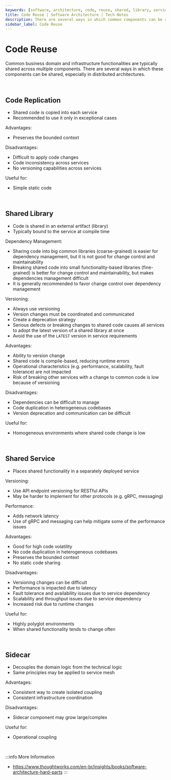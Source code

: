 ```yaml
---
keywords: [software, architecture, code, reuse, shared, library, service, sidecar, mesh]
title: Code Reuse | Software Architecture | Tech-Notes
description: There are several ways in which common components can be shared, especially in distributed architectures.
sidebar_label: Code Reuse
---
```


# Code Reuse

Common business domain and infrastructure functionalities are typically shared across multiple components.
There are several ways in which these components can be shared, especially in distributed architectures.

<br/>

## Code Replication

- Shared code is copied into each service
- Recommended to use it only in exceptional cases

Advantages:
- Preserves the bounded context

Disadvantages:
- Difficult to apply code changes
- Code inconsistency across services
- No versioning capabilities across services

Useful for:
- Simple static code

<br/>

## Shared Library

- Code is shared in an external artifact (library)
- Typically bound to the service at compile time

Dependency Management:
- Sharing code into big common libraries (coarse-grained) is easier for dependency management, but it is not good for change control and maintainability 
- Breaking shared code into small functionality-based libraries (fine-grained) is better for change control and maintainability, but makes dependencies management difficult
- It is generally recommended to favor change control over dependency management

Versioning:
- Always use versioning
- Version changes must be coordinated and communicated
- Create a deprecation strategy
- Serious defects or breaking changes to shared code causes all services to adopt the latest version of a shared library at once
- Avoid the use of the `LATEST` version in service requirements

Advantages:
- Ability to version change
- Shared code is compile-based, reducing runtime errors
- Operational characteristics (e.g. performance, scalability, fault tolerance) are not impacted
- Risk of breaking other services with a change to common code is low because of versioning

Disadvantages:
- Dependencies can be difficult to manage
- Code duplication in heterogeneous codebases
- Version deprecation and communication can be difficult

Useful for:
- Homogeneous environments where shared code change is low

<br/>

## Shared Service

- Places shared functionality in a separately deployed service

Versioning:
- Use API endpoint versioning for RESTful APIs
- May be harder to implement for other protocols (e.g. gRPC, messaging)

Performance:
- Adds network latency
- Use of gRPC and messaging can help mitigate some of the performance issues

Advantages:
- Good for high code volatility
- No code duplication in heterogeneous codebases
- Preserves the bounded context
- No static code sharing

Disadvantages:
- Versioning changes can be difficult
- Performance is impacted due to latency
- Fault tolerance and availability issues due to service dependency
- Scalability and throughput issues due to service dependency
- Increased risk due to runtime changes

Useful for:
- Highly polyglot environments
- When shared functionality tends to change often

<br/>

## Sidecar

- Decouples the domain logic from the technical logic
- Same principles may be applied to service mesh

Advantages:
- Consistent way to create isolated coupling
- Consistent infrastructure coordination

Disadvantages:
- Sidecar component may grow large/complex

Useful for:
- Operational coupling

<br/>

:::info More Information
- https://www.thoughtworks.com/en-br/insights/books/software-architecture-hard-parts
:::
